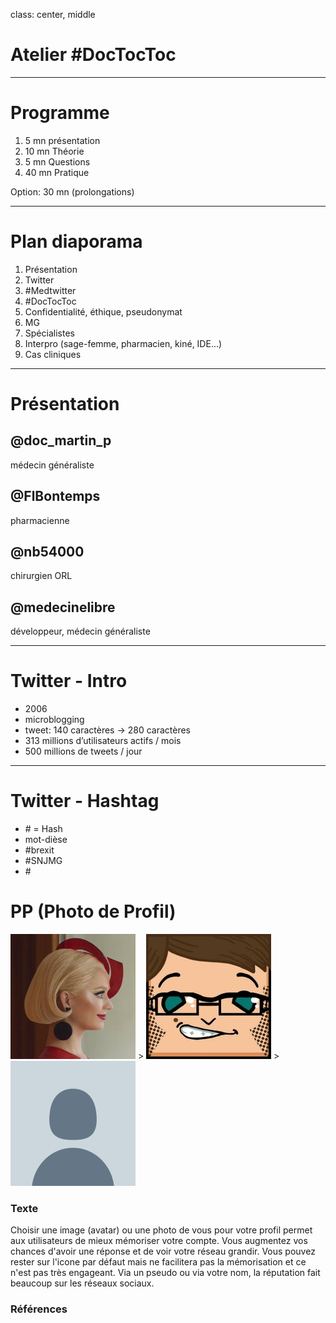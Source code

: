 class: center, middle

# Atelier #DocTocToc

---

# Programme

1. 5 mn présentation
2. 10 mn Théorie
3. 5 mn Questions
4. 40 mn Pratique

Option: 30 mn (prolongations)

---

# Plan diaporama

1. Présentation
3. Twitter
4. \#Medtwitter
5. \#DocTocToc
6. Confidentialité, éthique, pseudonymat
7. MG
8. Spécialistes
9. Interpro (sage-femme, pharmacien, kiné, IDE...)
10. Cas cliniques

---

# Présentation

## @doc_martin_p
médecin généraliste

## @FlBontemps
pharmacienne

## @nb54000
chirurgien ORL

## @medecinelibre
développeur, médecin généraliste

---

# Twitter - Intro

* 2006
* microblogging
* tweet: 140 caractères -> 280 caractères
* 313 millions d’utilisateurs actifs / mois
* 500 millions de tweets / jour
---

# Twitter - Hashtag

* \# = Hash
* mot-dièse
* \#brexit
* \#SNJMG
* \#

# PP (Photo de Profil)
![alt text][katyperry] > ![alt text][docteurmathieu] > ![alt text][default]



### Texte
Choisir une image (avatar) ou une photo de vous pour votre profil permet aux utilisateurs de mieux mémoriser votre compte.
Vous augmentez vos chances d'avoir une réponse et de voir votre réseau grandir.
Vous pouvez rester sur l'icone par défaut mais ne facilitera pas la mémorisation et ce n'est pas très engageant. Via un pseudo ou via votre nom, la réputation fait beaucoup sur les réseaux sociaux.

### Références

[default]: default_profile.png "PP par défaut"
[katyperry]: katyperry.png "PP Katy Perry"
[docteurmathieu]: docteurmathieu.png "PP ᴅᴏᴄᴛᴇᴜʀᴍᴀᴛʜɪᴇᴜ"